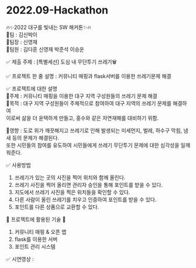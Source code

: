 # 2022.09-Hackathon</br>
:fire::sparkles:2022 대구를 빛내는 SW 해커톤:sparkles::fire:</br>
:triangular_flag_on_post:팀 : 김신박이</br>
:clown_face:팀장 : 신영재</br>
:construction_worker:팀원 : 김다훈 신영재 박준석 이승운</br>

:white_check_mark: 제출 주제 : [특별세선] 도심 내 무단투기 쓰레기:wastebasket:

:white_check_mark: 프로젝트 한 줄 설명 : 커뮤니티 매핑과 flask서버를 이용한 쓰레기문제 해결

:white_check_mark: 프로젝트에 대한 설명</br>
      :memo:주제 : 커뮤니티 매핑을 이용한 대구 지역 구성원들의 쓰레기 문제 해결</br>
      :memo:목적 : 대구 지역 구성원들이 주체적으로 참여하여 대구 지역의 쓰레기 문제를 해결하여</br>
                  이로써 삶을 더 윤택하게 만들고, 홍수와 같은 자연재해를 대비하기 위함.
      
:memo:영향 : 도로 위가 깨끗해지고 쓰레기로 인해 발생되는 미세먼지, 벌레, 하수구 막힘, 냄새 등의 문제가 해결된다.</br>
      또한 시민들의 참여를 유도하여 시민들에게 쓰레기 무단투기 문제에 대한 심각성을 일깨워준다.
      
:white_check_mark: 사용방법</br>
1. 쓰레기가 있는 곳의 사진을 찍어 위치와 함께 올린다.</br>
2. 쓰레기 사진을 찍어 올리면 관리자 승인을 통해 포인트를 받을 수 있다.</br>
3. 지도에서 쓰레기 사진을 찍은 위치들을 확인할 수 있다.</br>
4. 다른 사람이 올린 쓰레기를 치우고 인증하여 포인트를 받을 수 있다.</br>
5. 포인트를 다른 상품으로 교환할 수 있다.</br>

:hammer: 프로젝트에 활용된 기술 :hammer:
1. 커뮤니티 매핑 & 오픈 맵</br>
2. flask를 이용한 서버</br>
3. 포인트 관리 시스템</br>

:white_check_mark: 시연영상 : 
